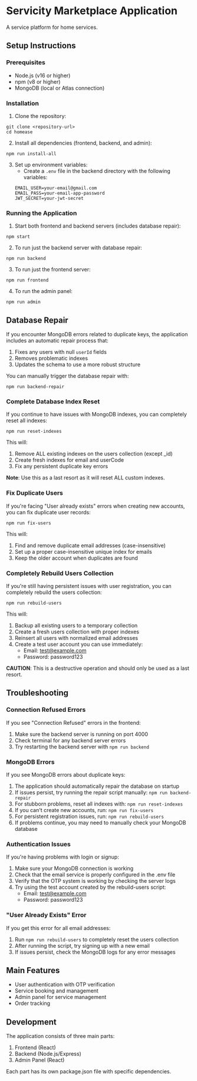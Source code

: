 # Servicity Marketplace Application

A service platform for home services.

## Setup Instructions

### Prerequisites
- Node.js (v16 or higher)
- npm (v8 or higher)
- MongoDB (local or Atlas connection)

### Installation

1. Clone the repository:
```
git clone <repository-url>
cd homease
```

2. Install all dependencies (frontend, backend, and admin):
```
npm run install-all
```

3. Set up environment variables:
   - Create a `.env` file in the backend directory with the following variables:
   ```
   EMAIL_USER=your-email@gmail.com
   EMAIL_PASS=your-email-app-password
   JWT_SECRET=your-jwt-secret
   ```

### Running the Application

1. Start both frontend and backend servers (includes database repair):
```
npm start
```

2. To run just the backend server with database repair:
```
npm run backend
```

3. To run just the frontend server:
```
npm run frontend
```

4. To run the admin panel:
```
npm run admin
```

## Database Repair

If you encounter MongoDB errors related to duplicate keys, the application includes an automatic repair process that:

1. Fixes any users with null `userId` fields
2. Removes problematic indexes
3. Updates the schema to use a more robust structure

You can manually trigger the database repair with:
```
npm run backend-repair
```

### Complete Database Index Reset

If you continue to have issues with MongoDB indexes, you can completely reset all indexes:
```
npm run reset-indexes
```

This will:
1. Remove ALL existing indexes on the users collection (except _id)
2. Create fresh indexes for email and userCode
3. Fix any persistent duplicate key errors

**Note**: Use this as a last resort as it will reset ALL custom indexes.

### Fix Duplicate Users

If you're facing "User already exists" errors when creating new accounts, you can fix duplicate user records:
```
npm run fix-users
```

This will:
1. Find and remove duplicate email addresses (case-insensitive)
2. Set up a proper case-insensitive unique index for emails
3. Keep the older account when duplicates are found

### Completely Rebuild Users Collection

If you're still having persistent issues with user registration, you can completely rebuild the users collection:
```
npm run rebuild-users
```

This will:
1. Backup all existing users to a temporary collection
2. Create a fresh users collection with proper indexes
3. Reinsert all users with normalized email addresses
4. Create a test user account you can use immediately:
   - Email: test@example.com
   - Password: password123

**CAUTION**: This is a destructive operation and should only be used as a last resort.

## Troubleshooting

### Connection Refused Errors
If you see "Connection Refused" errors in the frontend:
1. Make sure the backend server is running on port 4000
2. Check terminal for any backend server errors
3. Try restarting the backend server with `npm run backend`

### MongoDB Errors
If you see MongoDB errors about duplicate keys:
1. The application should automatically repair the database on startup
2. If issues persist, try running the repair script manually: `npm run backend-repair`
3. For stubborn problems, reset all indexes with: `npm run reset-indexes`
4. If you can't create new accounts, run: `npm run fix-users`
5. For persistent registration issues, run: `npm run rebuild-users`
6. If problems continue, you may need to manually check your MongoDB database

### Authentication Issues
If you're having problems with login or signup:
1. Make sure your MongoDB connection is working
2. Check that the email service is properly configured in the .env file
3. Verify that the OTP system is working by checking the server logs
4. Try using the test account created by the rebuild-users script:
   - Email: test@example.com
   - Password: password123

### "User Already Exists" Error
If you get this error for all email addresses:
1. Run `npm run rebuild-users` to completely reset the users collection
2. After running the script, try signing up with a new email
3. If issues persist, check the MongoDB logs for any error messages

## Main Features
- User authentication with OTP verification
- Service booking and management
- Admin panel for service management
- Order tracking

## Development

The application consists of three main parts:
1. Frontend (React)
2. Backend (Node.js/Express)
3. Admin Panel (React)


Each part has its own package.json file with specific dependencies. 

